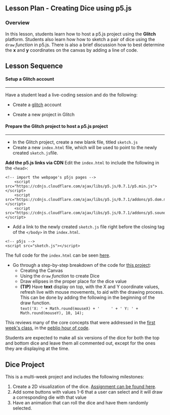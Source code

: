 ## Lesson Plan - Creating Dice using p5.js

### Overview

In this lesson, students learn how to host a p5.js project using the **Glitch** platform. Students also learn how how to sketch a pair of dice using the `draw` *function* in p5.js. There is also a brief discussion how to best determine the **x** and **y** coordinates on the canvas by adding a line of code.

## Lesson Sequence
		
#### Setup a Glitch account
---

Have a student lead a live-coding session and do the following:

- Create a [glitch](https://glitch.com) account

- Create a new project in Glitch

#### Prepare the Glitch project to host a p5.js project
---
- In the Glitch project, create a new blank file, titled `sketch.js`
- Create a new `index.html` file, which will be used to point to the newly created `sketch.js`file.

**Add the p5.js links via CDN**
Edit the `index.html` to include the following in the `<head>`:  

``` 
<!-- import the webpage's p5js pages -->
    <script src="https://cdnjs.cloudflare.com/ajax/libs/p5.js/0.7.1/p5.min.js"></script>
    <script src="https://cdnjs.cloudflare.com/ajax/libs/p5.js/0.7.1/addons/p5.dom.min.js"></script>
    <script src="https://cdnjs.cloudflare.com/ajax/libs/p5.js/0.7.1/addons/p5.sound.min.js"></script>
 ```
 
- Add a link to the newly created `sketch.js` file right before the closing tag of the `</body>`
in the `index.html`.

```
<!-- p5js -->
<script src="sketch.js"></script>
```

The full code for the `index.html` can be seen [here](https://github.com/lrei-coding/p5js_18-19/blob/master/dice/index.html).

- Go through a step-by-step breakdown of the code for [this project](https://quiet-timer.glitch.me/):
    - Creating the Canvas
    - Using the `draw` *function* to create Dice
    - Draw ellipses in the proper place for the dice value
    - **(TIP)** Have **text** display on top, with the X and Y coordinate values, refresh live with mouse movements, to aid with the drawing process. This can be done by adding the following in the beginning of the draw function.  
```text('X: ' + Math.round(mouseX) + '     ' + ' Y: ' + Math.round(mouseY), 10, 14);```

This reviews many of the core concepts that were addressed in the [first week's class](https://github.com/lrei-coding/p5js_18-19/blob/master/class-notes/2019_01_09.md), in the [peblio hour of code](https://demo.peblio.co/pebl/AXcwQlcDZ).

Students are expected to make all six versions of the dice for both the top and bottom dice and leave them all commented out, except for the ones they are displaying at the time.

## Dice Project

This is a multi-week project and includes the following milestones:
1) Create a 2D visualization of the dice. [Assignment can be found here](https://github.com/lrei-coding/p5js_18-19/blob/master/dice/dice-assignment_01.md).  
2) Add some buttons with values 1-6 that a user can select and it will draw a corresponding die with that value  
3) Have an animation that can roll the dice and have them randomly selected. 
